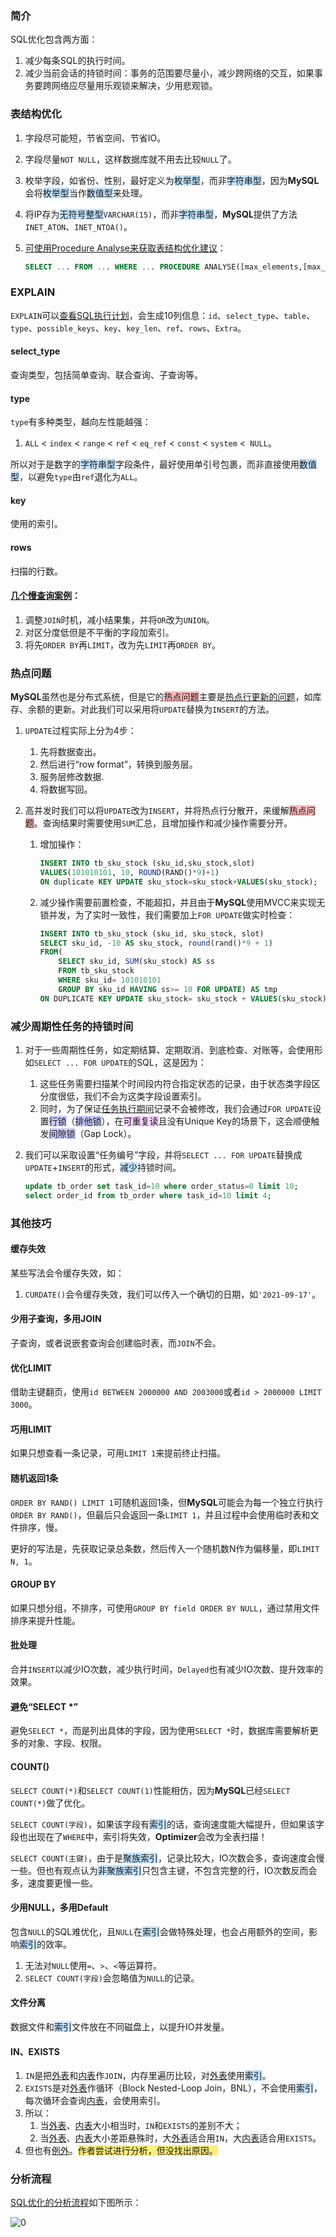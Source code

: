 ### 简介

SQL优化包含两方面：

1. 减少每条SQL的执行时间。
2. 减少当前会话的持锁时间：事务的范围要尽量小，减少跨网络的交互，如果事务要跨网络应尽量用乐观锁来解决，少用悲观锁。



### 表结构优化

1. 字段尽可能短，节省空间、节省IO。

2. 字段尽量`NOT NULL`，这样数据库就不用去比较`NULL`了。

3. 枚举字段，如省份、性别，最好定义为<span style=background:#c2e2ff>枚举型</span>，而非<span style=background:#c2e2ff>字符串型</span>，因为**MySQL**会将<span style=background:#c2e2ff>枚举型</span>当作<span style=background:#c2e2ff>数值型</span>来处理。

4. 将IP存为<span style=background:#c2e2ff>无符号整型</span>`VARCHAR(15)`，而非<span style=background:#c2e2ff>字符串型</span>，**MySQL**提供了方法`INET_ATON`、`INET_NTOA()`。

5. [可使用Procedure Analyse来获取表结构优化建议](http://www.cnblogs.com/duanxz/p/3968639.html)：

   ```sql
   SELECT ... FROM ... WHERE ... PROCEDURE ANALYSE([max_elements,[max_memory]])
   ```



### EXPLAIN

`EXPLAIN`可以[查看SQL执行计划](https://www.cnblogs.com/xuanzhi201111/p/4175635.html)，会生成10列信息：`id`、`select_type`、`table`、`type`、`possible_keys`、`key`、`key_len`、`ref`、`rows`、`Extra`。

#### select_type

查询类型，包括简单查询、联合查询、子查询等。

#### type

`type`有多种类型，越向左性能越强：

1. `ALL` < `index` < `range` < `ref` < `eq_ref` < `const` < `system` <` NULL`。

所以对于是数字的<span style=background:#c2e2ff>字符串型</span>字段条件，最好使用单引号包裹，而非直接使用<span style=background:#c2e2ff>数值型</span>，以避免`type`由`ref`退化为`ALL`。

#### key

使用的索引。

#### rows

扫描的行数。

#### [几个慢查询案例](https://tech.meituan.com/2014/06/30/mysql-index.html)：

1. 调整`JOIN`时机，减小结果集，并将`OR`改为`UNION`。
2. 对区分度低但是不平衡的字段加索引。
3. 将先`ORDER BY`再`LIMIT`，改为先`LIMIT`再`ORDER BY`。



### 热点问题

**MySQL**虽然也是分布式系统，但是它的<span style=background:#ffb8b8>热点问题</span>主要是[热点行更新的问题](https://www.cnblogs.com/wangiqngpei557/p/11962760.html)，如库存、余额的更新。对此我们可以采用将`UPDATE`替换为`INSERT`的方法。

1. `UPDATE`过程实际上分为4步：

   1. 先将数据查出。
   2. 然后进行“row format”，转换到服务层。
   3. 服务层修改数据.
   4. 将数据写回。

2. 高并发时我们可以将`UPDATE`改为`INSERT`，并将热点行分散开，来缓解<span style=background:#ffb8b8>热点问题</span>。查询结果时需要使用`SUM`汇总，且增加操作和减少操作需要分开。

   1. 增加操作：

      ```sql
      INSERT INTO tb_sku_stock (sku_id,sku_stock,slot)
      VALUES(101010101, 10, ROUND(RAND()*9)+1) 
      ON duplicate KEY UPDATE sku_stock=sku_stock+VALUES(sku_stock);
      ```

   2. 减少操作需要前置检查，不能超扣，并且由于**MySQL**使用MVCC来实现无锁并发，为了实时一致性，我们需要加上`FOR UPDATE`做实时检查：

      ```sql
      INSERT INTO tb_sku_stock (sku_id, sku_stock, slot)
      SELECT sku_id, -10 AS sku_stock, round(rand()*9 + 1)
      FROM(
          SELECT sku_id, SUM(sku_stock) AS ss
          FROM tb_sku_stock
          WHERE sku_id= 101010101
          GROUP BY sku_id HAVING ss>= 10 FOR UPDATE) AS tmp
      ON DUPLICATE KEY UPDATE sku_stock= sku_stock + VALUES(sku_stock)
      ```



### 减少周期性任务的持锁时间

1. 对于一些周期性任务，如定期结算、定期取消、到底检查、对账等，会使用形如`SELECT ... FOR UPDATE`的SQL，这是因为：

   1. 这些任务需要扫描某个时间段内符合指定状态的记录，由于状态类字段区分度很低，我们不会为这类字段设置索引。
   2. 同时，为了保证<u>任务执行期间</u>记录不会被修改，我们会通过`FOR UPDATE`设置<span style=background:#c9ccff>行锁</span>（<span style=background:#c9ccff>排他锁</span>），在<span style=background:#f8d2ff>可重复读</span>且没有Unique Key的场景下，这会顺便触发<span style=background:#c9ccff>间隙锁</span>（Gap Lock）。

2. 我们可以采取设置“任务编号”字段，并将`SELECT ... FOR UPDATE`替换成`UPDATE`+`INSERT`的形式，<span style=background:#c2e2ff>减少</span>持锁时间。

   ```sql
   update tb_order set task_id=10 where order_status=0 limit 10;
   select order_id from tb_order where task_id=10 limit 4;
   ```



### 其他技巧

#### 缓存失效

某些写法会令缓存失效，如：

1. `CURDATE()`会令缓存失效，我们可以传入一个确切的日期，如`'2021-09-17'`。

#### 少用子查询，多用JOIN

子查询，或者说嵌套查询会创建临时表，而`JOIN`不会。

#### 优化LIMIT

借助主键翻页，使用`id BETWEEN 2000000 AND 2003000`或者`id > 2000000 LIMIT 3000`。

#### 巧用LIMIT

如果只想查看一条记录，可用`LIMIT 1`来提前终止扫描。

#### 随机返回1条

`ORDER BY RAND() LIMIT 1`可随机返回1条，但**MySQL**可能会为每一个独立行执行`ORDER BY RAND()`，但最后只会返回一条`LIMIT 1`，并且过程中会使用临时表和文件排序，慢。

更好的写法是，先获取记录总条数，然后传入一个随机数N作为偏移量，即`LIMIT N, 1`。

#### GROUP BY

如果只想分组，不排序，可使用`GROUP BY field ORDER BY NULL`，通过禁用文件排序来提升性能。

#### 批处理

合并`INSERT`以减少IO次数，减少执行时间，`Delayed`也有减少IO次数、提升效率的效果。

#### 避免“SELECT *”

避免`SELECT *`，而是列出具体的字段，因为使用`SELECT *`时，数据库需要解析更多的对象、字段、权限。

#### COUNT()

`SELECT COUNT(*)`和`SELECT COUNT(1)`性能相仿，因为**MySQL**已经`SELECT COUNT(*)`做了优化。

`SELECT COUNT(字段)`，如果该字段有<span style=background:#c2e2ff>索引</span>的话，查询速度能大幅提升，但如果该字段也出现在了`WHERE`中，索引将失效，**Optimizer**会改为全表扫描！

`SELECT COUNT(主键)`，由于是<span style=background:#c2e2ff>聚族索引</span>，记录比较大，IO次数会多，查询速度会慢一些。但也有观点认为<span style=background:#c2e2ff>非聚族索引</span>只包含主键，不包含完整的行，IO次数反而会多，速度要更慢一些。

#### 少用NULL，多用Default

包含`NULL`的SQL难优化，且`NULL`在<span style=background:#c2e2ff>索引</span>会做特殊处理，也会占用额外的空间，影响<span style=background:#c2e2ff>索引</span>的效率。

1. 无法对`NULL`使用`=`、`>`、`<`等运算符。
2. `SELECT COUNT(字段)`会忽略值为`NULL`的记录。

#### 文件分离

数据文件和<span style=background:#c2e2ff>索引</span>文件放在不同磁盘上，以提升IO并发量。

#### IN、EXISTS

1. `IN`是把<u>外表</u>和<u>内表</u>作`JOIN`，内存里遍历比较，对<u>外表</u>使用<span style=background:#c2e2ff>索引</span>。
2. `EXISTS`是对<u>外表</u>作循环（Block Nested-Loop Join，BNL），不会使用<span style=background:#c2e2ff>索引</span>，每次循环会查询<u>内表</u>，会使用索引。
3. 所以：
   1. 当<u>外表</u>、<u>内表</u>大小相当时，`IN`和`EXISTS`的差别不大；
   2. 当<u>外表</u>、<u>内表</u>大小差距悬殊时，大<u>外表</u>适合用`IN`，大<u>内表</u>适合用`EXISTS`。
4. 但也有[例外](https://cloud.tencent.com/developer/article/1144244)。<span style=background:#ffee7c>作者尝试进行分析，但没找出原因。</span>



### 分析流程

[SQL优化的分析流程](https://juejin.cn/post/6844903502100037640)如下图所示：

![0](../images/7/sql-optimization.svg)

